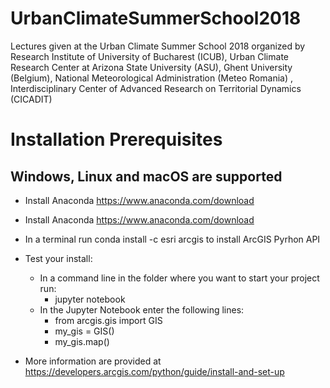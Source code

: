 # UrbanClimateSummerSchool2018
Lectures given at the Urban Climate Summer School 2018 organized by Research Institute of University of Bucharest (ICUB), Urban Climate Research Center at Arizona State University (ASU), Ghent University (Belgium), National Meteorological Administration (Meteo Romania) , Interdisciplinary Center of Advanced Research on Territorial Dynamics (CICADIT)


# Installation Prerequisites

## Windows, Linux and macOS are supported

* Install Anaconda https://www.anaconda.com/download
* Install Anaconda https://www.anaconda.com/download
* In a terminal run conda install -c esri arcgis to install ArcGIS Pyrhon API
* Test your install: 
    * In a command line in the folder where you want to start your project run:
        - jupyter notebook
     * In the Jupyter Notebook enter the following lines:
        - from arcgis.gis import GIS
        - my_gis = GIS()
        - my_gis.map()
        
* More information are provided at https://developers.arcgis.com/python/guide/install-and-set-up